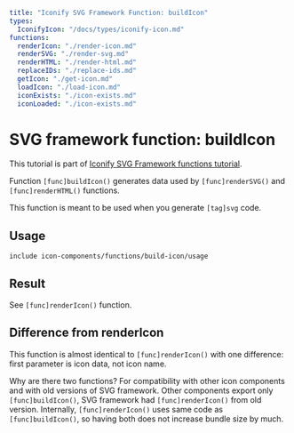 ```yaml
title: "Iconify SVG Framework Function: buildIcon"
types:
  IconifyIcon: "/docs/types/iconify-icon.md"
functions:
  renderIcon: "./render-icon.md"
  renderSVG: "./render-svg.md"
  renderHTML: "./render-html.md"
  replaceIDs: "./replace-ids.md"
  getIcon: "./get-icon.md"
  loadIcon: "./load-icon.md"
  iconExists: "./icon-exists.md"
  iconLoaded: "./icon-exists.md"
```

# SVG framework function: buildIcon

This tutorial is part of [Iconify SVG Framework functions tutorial](./functions.md#render).

Function `[func]buildIcon()` generates data used by `[func]renderSVG()` and `[func]renderHTML()` functions.

This function is meant to be used when you generate `[tag]svg` code.

## Usage

`include icon-components/functions/build-icon/usage`

## Result

See `[func]renderIcon()` function.

## Difference from renderIcon

This function is almost identical to `[func]renderIcon()` with one difference: first parameter is icon data, not icon name.

Why are there two functions? For compatibility with other icon components and with old versions of SVG framework. Other components export only `[func]buildIcon()`, SVG framework had `[func]renderIcon()` from old version. Internally, `[func]renderIcon()` uses same code as `[func]buildIcon()`, so having both does not increase bundle size by much.
